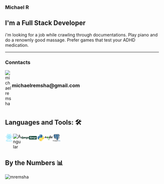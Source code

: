 <h3 align=left> Michael R</h3>

## I'm a Full Stack Developer
i'm looking for a job while crawling through documentations. Play piano and do a renownly good massage. Prefer games that test your ADHD medication.


-----------------------------------------------------------------------------------------------------------------------------------------------------------
### Conntacts
<img align="left" alt="michaelremsha" width="22px" href="https://www.linkedin.com/in/michaelremsha/" src="https://cdn.jsdelivr.net/npm/simple-icons@v3/icons/linkedin.svg" />
<br />
<h3 align="left">michaelremsha@gmail.com </h3>
<br />
<br />
<br />

<h2 align="left">Languages and Tools: 🛠️</h2>
<img align="left" alt="React" width="26px"  href="https://reactjs.org/" src="https://raw.githubusercontent.com/devicons/devicon/master/icons/react/react-original-wordmark.svg" />
<img align="left" alt="Angular" width="26px" href="https://angular.io" src="https://angular.io/assets/images/logos/angular/shield-large.svg" />
<img align="left" alt="Django" width="26px" src="https://raw.githubusercontent.com/github/explore/80688e429a7d4ef2fca1e82350fe8e3517d3494d/topics/django/django.png" />
<img align="left" alt="Bash" width="26px" href="https://www.gnu.org/software/bash/" src="https://raw.githubusercontent.com/devicons/devicon/master/icons/django/django-original.svg" />
<img align="left" alt="Python" width="26px" href="https://www.python.org" src="https://raw.githubusercontent.com/devicons/devicon/master/icons/python/python-original.svg" />

<img align="left" alt="NodeJS" width="26px" href="https://nodejs.org" src="https://raw.githubusercontent.com/devicons/devicon/master/icons/nodejs/nodejs-original-wordmark.svg" />
<img align="left" alt="PSQL" width="26px" href="https://www.postgresql.org" src="https://raw.githubusercontent.com/devicons/devicon/master/icons/postgresql/postgresql-original-wordmark.svg" />

<br />
<br />
<br />

<h2>By the Numbers 📊 </h2>
<p><img align="left" src="https://github-readme-stats.vercel.app/api/top-langs?username=michaelremsha&show_icons=true&locale=en&layout=compact&theme=buefy" alt="mremsha" /></p>




<!--
**michaelremsha/michaelremsha** is a ✨ _special_ ✨ repository because its `README.md` (this file) appears on your GitHub profile.

